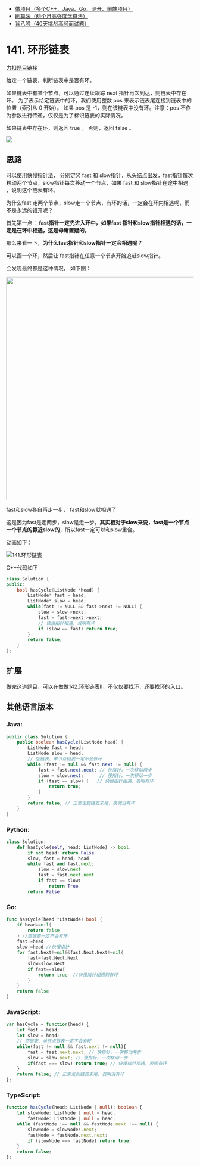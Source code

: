 * [做项目（多个C++、Java、Go、测开、前端项目）](https://www.programmercarl.com/other/kstar.html)
* [刷算法（两个月高强度学算法）](https://www.programmercarl.com/xunlian/xunlianying.html)
* [背八股（40天挑战高频面试题）](https://www.programmercarl.com/xunlian/bagu.html)


# 141. 环形链表

[力扣题目链接](https://leetcode.cn/problems/linked-list-cycle/submissions/)

给定一个链表，判断链表中是否有环。

如果链表中有某个节点，可以通过连续跟踪 next 指针再次到达，则链表中存在环。 为了表示给定链表中的环，我们使用整数 pos 来表示链表尾连接到链表中的位置（索引从 0 开始）。 如果 pos 是 -1，则在该链表中没有环。注意：pos 不作为参数进行传递，仅仅是为了标识链表的实际情况。

如果链表中存在环，则返回 true 。 否则，返回 false 。

![](https://file1.kamacoder.com/i/algo/20210727173600.png)

## 思路

可以使用快慢指针法，  分别定义 fast 和 slow指针，从头结点出发，fast指针每次移动两个节点，slow指针每次移动一个节点，如果 fast 和 slow指针在途中相遇 ，说明这个链表有环。

为什么fast 走两个节点，slow走一个节点，有环的话，一定会在环内相遇呢，而不是永远的错开呢？

首先第一点： **fast指针一定先进入环中，如果fast 指针和slow指针相遇的话，一定是在环中相遇，这是毋庸置疑的。**

那么来看一下，**为什么fast指针和slow指针一定会相遇呢？**

可以画一个环，然后让 fast指针在任意一个节点开始追赶slow指针。

会发现最终都是这种情况， 如下图：

<img src='https://file1.kamacoder.com/i/algo/142环形链表1.png' width=600> </img></div>

fast和slow各自再走一步， fast和slow就相遇了

这是因为fast是走两步，slow是走一步，**其实相对于slow来说，fast是一个节点一个节点的靠近slow的**，所以fast一定可以和slow重合。

动画如下：


![141.环形链表](https://file1.kamacoder.com/i/algo/141.%E7%8E%AF%E5%BD%A2%E9%93%BE%E8%A1%A8.gif)


C++代码如下

```CPP
class Solution {
public:
    bool hasCycle(ListNode *head) {
        ListNode* fast = head;
        ListNode* slow = head;
        while(fast != NULL && fast->next != NULL) {
            slow = slow->next;
            fast = fast->next->next;
            // 快慢指针相遇，说明有环
            if (slow == fast) return true;
        }
        return false;
    }
};
```

## 扩展

做完这道题目，可以在做做[142.环形链表II](https://programmercarl.com/0142.%E7%8E%AF%E5%BD%A2%E9%93%BE%E8%A1%A8II.html)，不仅仅要找环，还要找环的入口。



## 其他语言版本

### Java:

```java
public class Solution {
    public boolean hasCycle(ListNode head) {
		ListNode fast = head;
		ListNode slow = head;
		// 空链表、单节点链表一定不会有环
		while (fast != null && fast.next != null) {
			fast = fast.next.next; // 快指针，一次移动两步
			slow = slow.next;      // 慢指针，一次移动一步
			if (fast == slow) {   // 快慢指针相遇，表明有环
				return true;
			}
		}
		return false; // 正常走到链表末尾，表明没有环
    }
}
```

### Python:

```python
class Solution:
    def hasCycle(self, head: ListNode) -> bool:
        if not head: return False
        slow, fast = head, head
        while fast and fast.next:
            slow = slow.next
            fast = fast.next.next
            if fast == slow:
                return True
        return False
```

### Go:

```go
func hasCycle(head *ListNode) bool {
    if head==nil{
        return false
    } //空链表一定不会有环
    fast:=head
    slow:=head //快慢指针
    for fast.Next!=nil&&fast.Next.Next!=nil{
        fast=fast.Next.Next
        slow=slow.Next
        if fast==slow{
            return true  //快慢指针相遇则有环
        }
    }
    return false
}
```

### JavaScript:

```js
var hasCycle = function(head) {
    let fast = head;
    let slow = head;
    // 空链表、单节点链表一定不会有环
    while(fast != null && fast.next != null){
        fast = fast.next.next; // 快指针，一次移动两步
        slow = slow.next; // 慢指针，一次移动一步
        if(fast === slow) return true; // 快慢指针相遇，表明有环
    }
    return false; // 正常走到链表末尾，表明没有环
};
```

### TypeScript:

```typescript
function hasCycle(head: ListNode | null): boolean {
    let slowNode: ListNode | null = head,
        fastNode: ListNode | null = head;
    while (fastNode !== null && fastNode.next !== null) {
        slowNode = slowNode!.next;
        fastNode = fastNode.next.next;
        if (slowNode === fastNode) return true;
    }
    return false;
};
```





